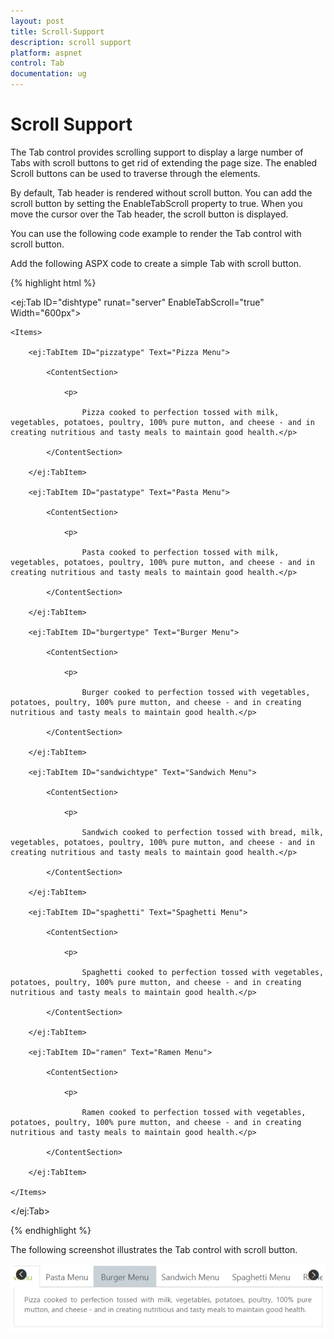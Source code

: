 ```yaml
---
layout: post
title: Scroll-Support
description: scroll support
platform: aspnet
control: Tab
documentation: ug
---
```


# Scroll Support

The Tab control provides scrolling support to display a large number of Tabs with scroll buttons to get rid of extending the page size. The enabled Scroll buttons can be used to traverse through the elements.

By default, Tab header is rendered without scroll button. You can add the scroll button by setting the EnableTabScroll property to true. When you move the cursor over the Tab header, the scroll button is displayed.   

You can use the following code example to render the Tab control with scroll button.

Add the following ASPX code to create a simple Tab with scroll button.

{% highlight html %}

<ej:Tab ID="dishtype" runat="server" EnableTabScroll="true" Width="600px">

    <Items>

        <ej:TabItem ID="pizzatype" Text="Pizza Menu">

            <ContentSection>

                <p>

                    Pizza cooked to perfection tossed with milk, vegetables, potatoes, poultry, 100% pure mutton, and cheese - and in creating nutritious and tasty meals to maintain good health.</p>

            </ContentSection>

        </ej:TabItem>

        <ej:TabItem ID="pastatype" Text="Pasta Menu">

            <ContentSection>

                <p>

                    Pasta cooked to perfection tossed with milk, vegetables, potatoes, poultry, 100% pure mutton, and cheese - and in creating nutritious and tasty meals to maintain good health.</p>

            </ContentSection>

        </ej:TabItem>

        <ej:TabItem ID="burgertype" Text="Burger Menu">

            <ContentSection>

                <p>

                    Burger cooked to perfection tossed with vegetables, potatoes, poultry, 100% pure mutton, and cheese - and in creating nutritious and tasty meals to maintain good health.</p>

            </ContentSection>

        </ej:TabItem>

        <ej:TabItem ID="sandwichtype" Text="Sandwich Menu">

            <ContentSection>

                <p>

                    Sandwich cooked to perfection tossed with bread, milk, vegetables, potatoes, poultry, 100% pure mutton, and cheese - and in creating nutritious and tasty meals to maintain good health.</p>

            </ContentSection>

        </ej:TabItem>

        <ej:TabItem ID="spaghetti" Text="Spaghetti Menu">

            <ContentSection>

                <p>

                    Spaghetti cooked to perfection tossed with vegetables, potatoes, poultry, 100% pure mutton, and cheese - and in creating nutritious and tasty meals to maintain good health.</p>

            </ContentSection>

        </ej:TabItem>

        <ej:TabItem ID="ramen" Text="Ramen Menu">

            <ContentSection>

                <p>

                    Ramen cooked to perfection tossed with vegetables, potatoes, poultry, 100% pure mutton, and cheese - and in creating nutritious and tasty meals to maintain good health.</p>

            </ContentSection>

        </ej:TabItem>

    </Items>

</ej:Tab>





{% endhighlight %}



The following screenshot illustrates the Tab control with scroll button. 

![](Scroll-Support_images/Scroll-Support_img1.png) 




